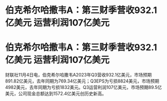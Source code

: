 # 伯克希尔哈撒韦A：第三财季营收932.1亿美元 运营利润107亿美元

# 伯克希尔哈撒韦A：第三财季营收932.1亿美元 运营利润107亿美元

财联社11月4日电，伯克希尔哈撒韦A2023年Q3营收932.1亿美元，市场预期891.82亿美元，去年同期为769.34亿美元；Q3EPS为亏损8824美元，市场预期4982美元，去年同期为亏损1832美元。Q3运营利润107亿美元，市场预期89.5亿美元，公司现金总额达到1572.4亿美元创历史新高。

